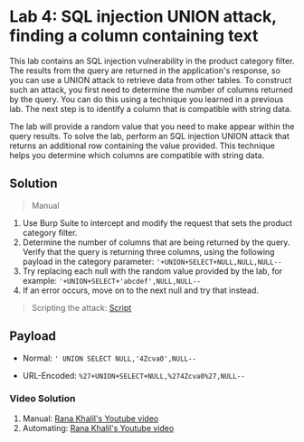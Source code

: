 # Lab 4: SQL injection UNION attack, finding a column containing text

This lab contains an SQL injection vulnerability in the product category filter. The results from the query are returned in the application's response, so you can use a UNION attack to retrieve data from other tables. To construct such an attack, you first need to determine the number of columns returned by the query. You can do this using a technique you learned in a previous lab. The next step is to identify a column that is compatible with string data.

The lab will provide a random value that you need to make appear within the query results. To solve the lab, perform an SQL injection UNION attack that returns an additional row containing the value provided. This technique helps you determine which columns are compatible with string data.
## Solution
> Manual
1. Use Burp Suite to intercept and modify the request that sets the product category filter.
2. Determine the number of columns that are being returned by the query. Verify that the query is returning three columns, using the following payload in the category parameter: ```'+UNION+SELECT+NULL,NULL,NULL--```
3. Try replacing each null with the random value provided by the lab, for example: ```'+UNION+SELECT+'abcdef',NULL,NULL--```
4. If an error occurs, move on to the next null and try that instead.

> Scripting the attack: [Script](https://github.com/darshannn10/PortSwiggers-Web-Sec-Academy/blob/main/SQL-Injection/Lab-04/sqli-lab-04.py)


## Payload

- Normal: ```' UNION SELECT NULL,'4Zcva0',NULL--```

- URL-Encoded: ```%27+UNION+SELECT+NULL,%274Zcva0%27,NULL--```

### Video Solution
1. Manual: [Rana Khalil's Youtube video](https://youtu.be/SGBTC5D7DTs)
2. Automating: [Rana Khalil's Youtube video](https://www.youtube.com/watch?v=mQquf6AHgZ4&list=PLuyTk2_mYISLaZC4fVqDuW_hOk0dd5rlf&index=5)
